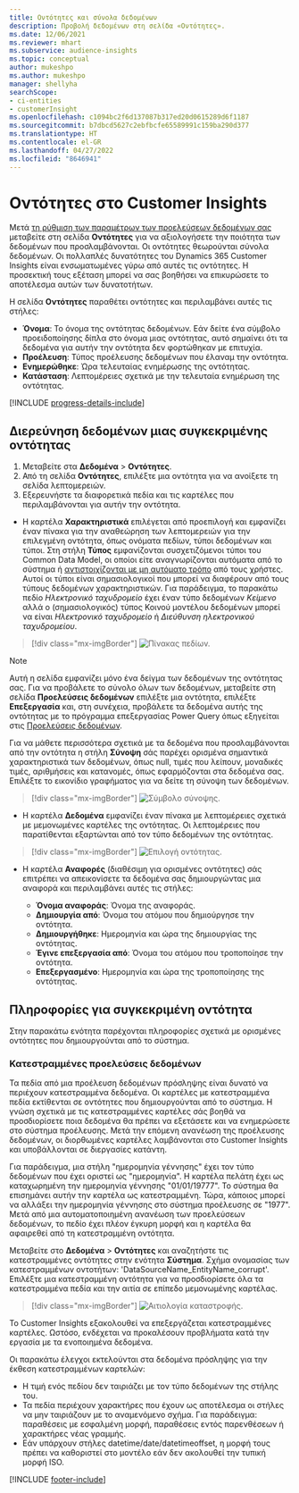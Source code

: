 ```yaml
---
title: Οντότητες και σύνολα δεδομένων
description: Προβολή δεδομένων στη σελίδα «Οντότητες».
ms.date: 12/06/2021
ms.reviewer: mhart
ms.subservice: audience-insights
ms.topic: conceptual
author: mukeshpo
ms.author: mukeshpo
manager: shellyha
searchScope:
- ci-entities
- customerInsight
ms.openlocfilehash: c1094bc2f6d137087b317ed20d0615289d6f1187
ms.sourcegitcommit: b7dbcd5627c2ebfbcfe65589991c159ba290d377
ms.translationtype: HT
ms.contentlocale: el-GR
ms.lasthandoff: 04/27/2022
ms.locfileid: "8646941"
---
```

# <a name="entities-in-customer-insights"></a>Οντότητες στο Customer Insights

Μετά [τη ρύθμιση των παραμέτρων των προελεύσεων δεδομένων σας](data-sources.md) μεταβείτε στη σελίδα **Οντότητες** για να αξιολογήσετε την ποιότητα των δεδομένων που προσλαμβάνονται. Οι οντότητες θεωρούνται σύνολα δεδομένων. Οι πολλαπλές δυνατότητες του Dynamics 365 Customer Insights είναι ενσωματωμένες γύρω από αυτές τις οντότητες. Η προσεκτική τους εξέταση μπορεί να σας βοηθήσει να επικυρώσετε το αποτέλεσμα αυτών των δυνατοτήτων.

Η σελίδα **Οντότητες** παραθέτει οντότητες και περιλαμβάνει αυτές τις στήλες:

- **Όνομα**: Το όνομα της οντότητας δεδομένων. Εάν δείτε ένα σύμβολο προειδοποίησης δίπλα στο όνομα μιας οντότητας, αυτό σημαίνει ότι τα δεδομένα για αυτήν την οντότητα δεν φορτώθηκαν με επιτυχία.
- **Προέλευση**: Τύπος προέλευσης δεδομένων που έλαναμ την οντότητα.
- **Ενημερώθηκε**: Ώρα τελευταίας ενημέρωσης της οντότητας.
- **Κατάσταση**: Λεπτομέρειες σχετικά με την τελευταία ενημέρωση της οντότητας.

[!INCLUDE [progress-details-include](includes/progress-details-pane.md)]

## <a name="explore-a-specific-entitys-data"></a>Διερεύνηση δεδομένων μιας συγκεκριμένης οντότητας

1. Μεταβείτε στα **Δεδομένα** > **Οντότητες**.
1. Από τη σελίδα **Οντότητες**, επιλέξτε μια οντότητα για να ανοίξετε τη σελίδα λεπτομερειών.  
1. Εξερευνήστε τα διαφορετικά πεδία και τις καρτέλες που περιλαμβάνονται για αυτήν την οντότητα.

- Η καρτέλα **Χαρακτηριστικά** επιλέγεται από προεπιλογή και εμφανίζει έναν πίνακα για την αναθεώρηση των λεπτομερειών για την επιλεγμένη οντότητα, όπως ονόματα πεδίων, τύποι δεδομένων και τύποι. Στη στήλη **Τύπος** εμφανίζονται συσχετιζόμενοι τύποι του Common Data Model, οι οποίοι είτε αναγνωρίζονται αυτόματα από το σύστημα ή [αντιστοιχίζονται με μη αυτόματο τρόπο](map-entities.md) από τους χρήστες. Αυτοί οι τύποι είναι σημασιολογικοί που μπορεί να διαφέρουν από τους τύπους δεδομένων χαρακτηριστικών. Για παράδειγμα, το παρακάτω πεδίο *Ηλεκτρονικό ταχυδρομείο* έχει έναν τύπο δεδομένων *Κείμενο* αλλά ο (σημασιολογικός) τύπος Κοινού μοντέλου δεδομένων μπορεί να είναι *Ηλεκτρονικό ταχυδρομείο* ή *Διεύθυνση ηλεκτρονικού ταχυδρομείου*.

> [!div class="mx-imgBorder"]
> ![Πίνακας πεδίων.](media/data-manager-entities-fields.PNG "Πίνακας πεδίων")

> [!NOTE]
> Αυτή η σελίδα εμφανίζει μόνο ένα δείγμα των δεδομένων της οντότητας σας. Για να προβάλετε το σύνολο όλων των δεδομένων, μεταβείτε στη σελίδα **Προελεύσεις δεδομένων** επιλέξτε μια οντότητα, επιλέξτε **Επεξεργασία** και, στη συνέχεια, προβάλετε τα δεδομένα αυτής της οντότητας με το πρόγραμμα επεξεργασίας Power Query όπως εξηγείται στις [Προελεύσεις δεδομένων](data-sources.md).

Για να μάθετε περισσότερα σχετικά με τα δεδομένα που προσλαμβάνονται από την οντότητα η στήλη **Σύνοψη** σάς παρέχει ορισμένα σημαντικά χαρακτηριστικά των δεδομένων, όπως null, τιμές που λείπουν, μοναδικές τιμές, αριθμήσεις και κατανομές, όπως εφαρμόζονται στα δεδομένα σας. Επιλέξτε το εικονίδιο γραφήματος για να δείτε τη σύνοψη των δεδομένων.

> [!div class="mx-imgBorder"]
> ![Σύμβολο σύνοψης.](media/data-manager-entities-summary.png "Πίνακας σύνοψης δεδομένων")

- Η καρτέλα **Δεδομένα** εμφανίζει έναν πίνακα με λεπτομέρειες σχετικά με μεμονωμένες καρτέλες της οντότητας. Οι λεπτομέρειες που παρατίθενται εξαρτώνται από τον τύπο δεδομένων της οντότητας.

> [!div class="mx-imgBorder"]
> ![Επιλογή οντότητας.](media/data-manager-entities-data.png "Επιλογή μιας οντότητας")

- Η καρτέλα **Αναφορές** (διαθέσιμη για ορισμένες οντότητες) σάς επιτρέπει να απεικονίσετε τα δεδομένα σας δημιουργώντας μια αναφορά και περιλαμβάνει αυτές τις στήλες:

  - **Όνομα αναφοράς**: Όνομα της αναφοράς.
  - **Δημιουργία από**: Όνομα του ατόμου που δημιούργησε την οντότητα.
  - **Δημιουργήθηκε**: Ημερομηνία και ώρα της δημιουργίας της οντότητας.
  - **Έγινε επεξεργασία από**: Όνομα του ατόμου που τροποποίησε την οντότητα.
  - **Επεξεργασμένο**: Ημερομηνία και ώρα της τροποποίησης της οντότητας. 

## <a name="entity-specific-information"></a>Πληροφορίες για συγκεκριμένη οντότητα

Στην παρακάτω ενότητα παρέχονται πληροφορίες σχετικά με ορισμένες οντότητες που δημιουργούνται από το σύστημα.

### <a name="corrupted-data-sources"></a>Κατεστραμμένες προελεύσεις δεδομένων

Τα πεδία από μια προέλευση δεδομένων πρόσληψης είναι δυνατό να περιέχουν κατεστραμμένα δεδομένα. Οι καρτέλες με κατεστραμμένα πεδία εκτίθενται σε οντότητες που δημιουργούνται από το σύστημα. Η γνώση σχετικά με τις κατεστραμμένες καρτέλες σάς βοηθά να προσδιορίσετε ποια δεδομένα θα πρέπει να εξετάσετε και να ενημερώσετε στο σύστημα προέλευσης. Μετά την επόμενη ανανέωση της προέλευσης δεδομένων, οι διορθωμένες καρτέλες λαμβάνονται στο Customer Insights και υποβάλλονται σε διεργασίες κατάντη. 

Για παράδειγμα, μια στήλη "ημερομηνία γέννησης" έχει τον τύπο δεδομένων που έχει οριστεί ως "ημερομηνία". Η καρτέλα πελάτη έχει ως καταχωρημένη την ημερομηνία γέννησης "01/01/19777". Το σύστημα θα επισημάνει αυτήν την καρτέλα ως κατεστραμμένη. Τώρα, κάποιος μπορεί να αλλάξει την ημερομηνία γέννησης στο σύστημα προέλευσης σε "1977". Μετά από μια αυτοματοποιημένη ανανέωση των προελεύσεων δεδομένων, το πεδίο έχει πλέον έγκυρη μορφή και η καρτέλα θα αφαιρεθεί από τη κατεστραμμένη οντότητα. 

Μεταβείτε στο **Δεδομένα** > **Οντότητες** και αναζητήστε τις κατεστραμμένες οντότητες στην ενότητα **Σύστημα**. Σχήμα ονομασίας των κατεστραμμένων οντοτήτων: 'DataSourceName_EntityName_corrupt'. Επιλέξτε μια κατεστραμμένη οντότητα για να προσδιορίσετε όλα τα κατεστραμμένα πεδία και την αιτία σε επίπεδο μεμονωμένης καρτέλας.
> [!div class="mx-imgBorder"]
> ![Αιτιολογία καταστροφής.](media/corruption-reason.png "Αιτιολογία καταστροφής")

Το Customer Insights εξακολουθεί να επεξεργάζεται κατεστραμμένες καρτέλες. Ωστόσο, ενδέχεται να προκαλέσουν προβλήματα κατά την εργασία με τα ενοποιημένα δεδομένα.

Οι παρακάτω έλεγχοι εκτελούνται στα δεδομένα πρόσληψης για την έκθεση κατεστραμμένων καρτελών: 

- Η τιμή ενός πεδίου δεν ταιριάζει με τον τύπο δεδομένων της στήλης του.
- Τα πεδία περιέχουν χαρακτήρες που έχουν ως αποτέλεσμα οι στήλες να μην ταιριάζουν με το αναμενόμενο σχήμα. Για παράδειγμα: παραθέσεις με εσφαλμένη μορφή, παραθέσεις εντός παρενθέσεων ή χαρακτήρες νέας γραμμής.
- Εάν υπάρχουν στήλες datetime/date/datetimeoffset, η μορφή τους πρέπει να καθοριστεί στο μοντέλο εάν δεν ακολουθεί την τυπική μορφή ISO.


[!INCLUDE [footer-include](includes/footer-banner.md)]
